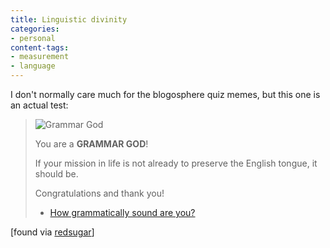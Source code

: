 ```yaml
---
title: Linguistic divinity
categories:
- personal
content-tags:
- measurement
- language
---
```


I don't normally care much for the blogosphere quiz memes, but this one is an actual test:

> ![Grammar God](/media/2004-04-06-linguistic-divinity/1080162080_cturesgod3.jpg)
>
> You are a **GRAMMAR GOD**!
>
> If your mission in life is not already to preserve the English tongue, it should be.
>
> Congratulations and thank you!
>
> - [How grammatically sound are you?][2]

   [2]: http://quizilla.com/users/BaalObsidian/quizzes/How%20grammatically%20sound%20are%20you%3F/

[found via [redsugar][3]]

   [3]: http://www.redsugar.com/muse/
